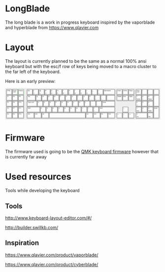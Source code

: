 # LongBlade

The long blade is a work in progress keyboard inspired by the vaporblade and hyperblade from https://www.qlavier.com

# Layout

The layout is currently planned to be the same as a normal 100% ansi keyboard but with the esc/f row of keys being moved to a macro cluster to the far left of the keyboard.

Here is an early preview:

![alt text](https://github.com/depsterr/LongBlade/raw/master/layout%20preview.png)

# Firmware

The firmware used is going to be the [QMK keyboard firmware](https://github.com/qmk/qmk_firmware) however that is currently far away

# Used resources

Tools while developing the keyboard

## Tools

http://www.keyboard-layout-editor.com/#/

http://builder.swillkb.com/

## Inspiration

https://www.qlavier.com/product/vaporblade/

https://www.qlavier.com/product/cyberblade/

